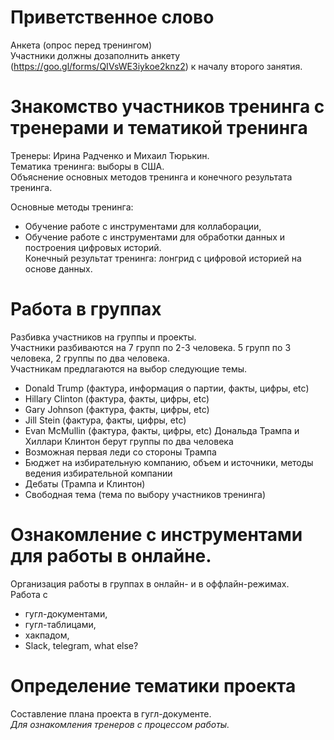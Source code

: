 # Приветственное слово
Анкета (опрос перед тренингом)     
Участники должны дозаполнить анкету (https://goo.gl/forms/QIVsWE3iykoe2knz2) к началу второго занятия.    

# Знакомство участников тренинга с тренерами и тематикой тренинга
Тренеры: Ирина Радченко и Михаил Тюрькин.     
Тематика тренинга: выборы в США.        
Объяснение основных методов тренинга и конечного результата тренинга.        
    
Основные методы тренинга: 
*	Обучение работе с инструментами для коллаборации,
*	Обучение работе с инструментами для обработки данных и построения цифровых историй.    
Конечный результат тренинга: лонгрид с цифровой историей на основе данных.    

# Работа в группах
Разбивка участников на группы и проекты.        
Участники разбиваются на 7 групп по 2-3 человека. 5 групп по 3 человека, 2 группы по два человека.     
Участникам предлагаются на выбор следующие темы.       
*	Donald Trump (фактура, информация о партии, факты, цифры, etc)
*	Hillary Clinton (фактура, факты, цифры, etc)
* Gary Johnson (фактура, факты, цифры, etc)
*	Jill Stein (фактура, факты, цифры, etc)
*	Evan McMullin (фактура, факты, цифры, etc)
Дональда Трампа и Хиллари Клинтон берут группы по два человека
*	Возможная первая леди со стороны Трампа
*	Бюджет на избирательную компанию, объем и источники, методы ведения избирательной компании
*	Дебаты (Трампа и Клинтон)
*	Свободная тема (тема по выбору участников тренинга)

# Ознакомление с инструментами для работы в онлайне.     
Организация работы в группах в онлайн- и в оффлайн-режимах.          
Работа с 
*	гугл-документами, 
*	гугл-таблицами, 
*	хакпадом, 
*	Slack, telegram, what else?

# Определение тематики проекта

Составление плана проекта в гугл-документе.     
_Для ознакомления тренеров с процессом работы._


